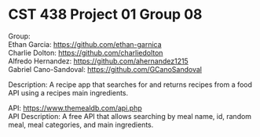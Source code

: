 # CST 438 Project 01 Group 08
Group: <br>
Ethan Garcia: https://github.com/ethan-garnica <br>
Charlie Dolton: https://github.com/charliedolton <br>
Alfredo Hernandez: https://github.com/ahernandez1215 <br>
Gabriel Cano-Sandoval: https://github.com/GCanoSandoval <br>

Description: A recipe app that searches for and returns recipes from a food API using a recipes main ingredients. <br>

API: https://www.themealdb.com/api.php <br>
API Description: A free API that allows searching by meal name, id, random meal, meal categories, and main ingredients.
